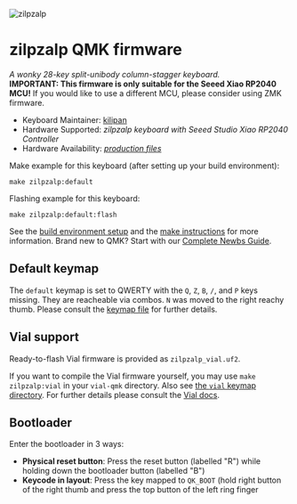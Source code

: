 ![zilpzalp](https://github.com/kilipan/zilpzalp/blob/main/img/zilpzalp_photo.jpg?raw=true)

# zilpzalp QMK firmware
*A wonky 28-key split-unibody column-stagger keyboard.*  
**IMPORTANT: This firmware is only suitable for the Seeed Xiao RP2040 MCU!**
If you would like to use a different MCU, please consider using ZMK firmware.

* Keyboard Maintainer: [kilipan](https://github.com/kilipan)
* Hardware Supported: *zilpzalp keyboard with Seeed Studio Xiao RP2040 Controller*
* Hardware Availability: [*production files*](https://github.com/kilipan/zilpzalp)

Make example for this keyboard (after setting up your build environment):

    make zilpzalp:default

Flashing example for this keyboard:

    make zilpzalp:default:flash

See the [build environment setup](https://docs.qmk.fm/#/getting_started_build_tools) and the [make instructions](https://docs.qmk.fm/#/getting_started_make_guide) for more information. Brand new to QMK? Start with our [Complete Newbs Guide](https://docs.qmk.fm/#/newbs).

## Default keymap
The `default` keymap is set to QWERTY with the `Q`, `Z`, `B`, `/`, and `P` keys missing.
They are reacheable via combos.
`N` was moved to the right reachy thumb.
Please consult the [keymap file](https://github.com/kilipan/zilpzalp_qmk/keymaps/default/keymap.c) for further details.

## Vial support
Ready-to-flash Vial firmware is provided as `zilpzalp_vial.uf2`.

If you want to compile the Vial firmware yourself, you may use `make zilpzalp:vial` in your `vial-qmk` directory.
Also see [the `vial` keymap directory](https://github.com/kilipan/zilpzalp_qmk/keymaps/vial/).
For further details please consult the [Vial docs](https://get.vial.today/docs/porting-to-vial.html#1-prepare-your-build-environment).

## Bootloader
Enter the bootloader in 3 ways:

* **Physical reset button**: Press the reset button (labelled "R") while holding down the bootloader button (labelled "B")
* **Keycode in layout**: Press the key mapped to `QK_BOOT` (hold right button of the right thumb and press the top button of the left ring finger
